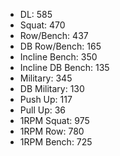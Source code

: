 * DL: 585
*  Squat: 470
*  Row/Bench: 437
*  DB Row/Bench: 165
*  Incline Bench: 350
*  Incline DB Bench: 135
*  Military: 345
*  DB Military: 130
*  Push Up: 117
*  Pull Up: 36
*  1RPM Squat: 975
*  1RPM Row: 780
*  1RPM Bench: 725
